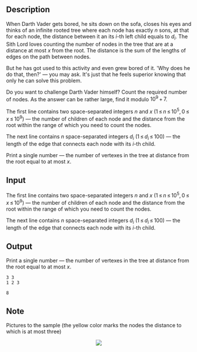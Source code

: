 ## Description

<div><p>When Darth Vader gets bored, he sits down on the sofa, closes his eyes and thinks of an infinite rooted tree where each node has exactly <span class="tex-span"><i>n</i></span> sons, at that for each node, the distance between it an its <span class="tex-span"><i>i</i></span>-th left child equals to <span class="tex-span"><i>d</i><sub class="lower-index"><i>i</i></sub></span>. The Sith Lord loves counting the number of nodes in the tree that are at a distance at most <span class="tex-span"><i>x</i></span> from the root. The distance is the sum of the lengths of edges on the path between nodes.</p><p>But he has got used to this activity and even grew bored of it. 'Why does he do that, then?' — you may ask. It's just that he feels superior knowing that only he can solve this problem. </p><p>Do you want to challenge Darth Vader himself? Count the required number of nodes. As the answer can be rather large, find it modulo <span class="tex-span">10<sup class="upper-index">9</sup> + 7</span>.</p></div><div class="input-specification"><p>The first line contains two space-separated integers <span class="tex-span"><i>n</i></span> and <span class="tex-span"><i>x</i></span> (<span class="tex-span">1 ≤ <i>n</i> ≤ 10<sup class="upper-index">5</sup>, 0 ≤ <i>x</i> ≤ 10<sup class="upper-index">9</sup></span>) — the number of children of each node and the distance from the root within the range of which you need to count the nodes.</p><p>The next line contains <span class="tex-span"><i>n</i></span> space-separated integers <span class="tex-span"><i>d</i><sub class="lower-index"><i>i</i></sub></span> (<span class="tex-span">1 ≤ <i>d</i><sub class="lower-index"><i>i</i></sub> ≤ 100</span>) — the length of the edge that connects each node with its <span class="tex-span"><i>i</i></span>-th child.</p></div><div class="output-specification"><p>Print a single number — the number of vertexes in the tree at distance from the root equal to at most <span class="tex-span"><i>x</i></span>. </p></div>

## Input

<p>The first line contains two space-separated integers <span class="tex-span"><i>n</i></span> and <span class="tex-span"><i>x</i></span> (<span class="tex-span">1 ≤ <i>n</i> ≤ 10<sup class="upper-index">5</sup>, 0 ≤ <i>x</i> ≤ 10<sup class="upper-index">9</sup></span>) — the number of children of each node and the distance from the root within the range of which you need to count the nodes.</p><p>The next line contains <span class="tex-span"><i>n</i></span> space-separated integers <span class="tex-span"><i>d</i><sub class="lower-index"><i>i</i></sub></span> (<span class="tex-span">1 ≤ <i>d</i><sub class="lower-index"><i>i</i></sub> ≤ 100</span>) — the length of the edge that connects each node with its <span class="tex-span"><i>i</i></span>-th child.</p>

## Output

<p>Print a single number — the number of vertexes in the tree at distance from the root equal to at most <span class="tex-span"><i>x</i></span>. </p>





```input1
3 3
1 2 3

```




```output1
8

```



## Note

<p>Pictures to the sample (the yellow color marks the nodes the distance to which is at most three)</p><center> <img class="tex-graphics" src="file://UCC1jZyW.png" style="max-width: 100.0%;max-height: 100.0%;"> </center>
